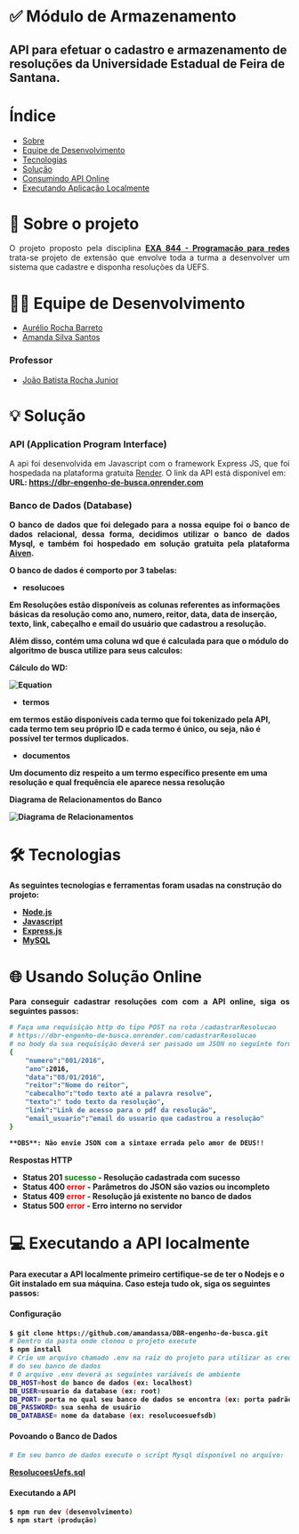 # ✅ Módulo de Armazenamento
## API para efetuar o cadastro e armazenamento de resoluções da Universidade Estadual de Feira de Santana.



Índice
=================
<!--ts-->
   * [Sobre](#sobre)
   * [Equipe de Desenvolvimento](#equipe-de-desenvolvimento)
   * [Tecnologias](#tecnologias)
   * [Solução](#solucao)
   * [Consumindo API Online](#online)
   * [Executando Aplicação Localmente](#local)
<!--te-->
<div id="sobre">
    <h1> 📝 Sobre o projeto</h1>
    <p align="justify">
    O projeto proposto pela disciplina <b><a href="https://sites.google.com/a/ecomp.uefs.br/joao/home/courses/exa844">EXA 844 - Programação para redes</a></b> trata-se projeto de extensão que envolve toda a turma a desenvolver um sistema que cadastre e disponha resoluções da UEFS. 
    </p>
</div>

<div id="equipe-de-desenvolvimento">    
    <h1>👨‍💻 Equipe de Desenvolvimento</h1>
    <ul>
	<li><a href="https://github.com/aureliobarreto"> Aurélio Rocha Barreto </a></li>
    <li><a href="https://github.com/amandassa"> Amanda Silva Santos </a> </li>
	</ul>
    <h3>Professor</h3>
    <ul>
        <li><a href="https://sites.google.com/a/ecomp.uefs.br/joao/home">João Batista Rocha Junior</a></li>
    </ul>
</div>

<div id="solucao">
    <h1>💡 Solução</h1>
    <h3>API (Application Program Interface)</h3>
    <p align="justify">
 A api foi desenvolvida em Javascript com o framework Express JS, que foi hospedada na plataforma gratuita <a href="https://render.com/">Render</a>. O link da API está disponível em: <br/><b>URL:   <a href="https://dbr-engenho-de-busca.onrender.com"> https://dbr-engenho-de-busca.onrender.com </a>
    </p>
    <h3>Banco de Dados (Database)</h3>
    <p align="justify">
        O banco de dados que foi delegado para a nossa equipe foi o banco de dados relacional, dessa forma, decidimos utilizar o banco de dados Mysql, e também foi hospedado em solução gratuita pela plataforma <a href="https://aiven.io/">Aiven</a>. 
        
O banco de dados é comporto por 3 tabelas:
<ul>
<li> resolucoes</li>
</ul>

Em Resoluções estão disponíveis as colunas referentes as informações básicas da resolução
como ano, numero, reitor, data, data de inserção, texto, link, cabeçalho e email do usuário que cadastrou a resolução.

Além disso, contém uma coluna wd que é calculada para que o módulo do algoritmo de busca 
utilize para seus calculos:


<b>Cálculo do WD: 

<img src="https://latex.codecogs.com/svg.latex?\sqrt{(1 + \log(key)^2}" alt="Equation">
 <ul>
<li> termos</li>
</ul>

em termos estão disponíveis cada termo que foi tokenizado pela API, cada termo tem seu próprio ID e cada termo é único, ou seja, não é possível ter termos duplicados.

<ul>
<li> documentos</li>
</ul>

Um documento diz respeito a um termo específico presente em uma resolução e qual frequência ele aparece nessa resolução

<b>Diagrama de Relacionamentos do Banco

<img alt="Diagrama de Relacionamentos" href="https://github.com/amandassa/DBR-engenho-de-busca/blob/master/imgs/diagrama.png](https://github.com/amandassa/DBR-engenho-de-busca/blob/master/imgs/diagrama.png"/>
    
</div>



<div id="tecnologias">
    <h1>🛠 Tecnologias </h1>
    <p>As seguintes tecnologias e ferramentas foram usadas na construção do projeto:</p>
    <ul>
        <li><a href="https://nodejs.org/">Node.js</a></li>
        <li><a href="https://developer.mozilla.org/pt-BR/docs/Web/JavaScript">Javascript</a></li>
        <li><a href="https://expressjs.com/pt-br/">Express.js</a></li>
        <li><a href="https://www.mysql.com/">MySQL</a></li>
    </ul>
</div>

<div id="online">
    <h1> 🌐 Usando Solução Online </h1>
    <p  align="justify"> Para conseguir cadastrar resoluções com com a API online, siga os      seguintes passos: </p>
</div>

```bash
# Faça uma requisição http do tipo POST na rota /cadastrarResolucao 
# https://dbr-engenho-de-busca.onrender.com/cadastrarResolucao
# no body da sua requisição deverá ser passado um JSON no seguinte formato:
{
	"numero":"001/2016",
	"ano":2016,
	"data":"08/01/2016",
	"reitor":"Nome do reitor",
	"cabecalho":"todo texto até a palavra resolve",
	"texto":" todo texto da resolução",
	"link":"Link de acesso para o pdf da resolução",
    "email_usuario":"email do usuario que cadastrou a resolução"
}

**OBS**: Não envie JSON com a sintaxe errada pelo amor de DEUS!!
```
<p> <b>Respostas HTTP </b> </p>

<ul>
<li>Status 201 <span style="color: green">sucesso</span>  - Resolução cadastrada com sucesso </li>
<li>Status 400 <span style="color: red">error</span>  - Parâmetros do JSON são vazios ou incompleto</li>
<li>Status 409  <span style="color: red">error</span> - Resolução já existente no banco de dados </li>
<li>Status 500  <span style="color: red">error</span> - Erro interno no servidor </li>
</ul>

</div>

<div>
<h1> 💻 Executando a API localmente </h1>

<div id="local">
<h4>Para executar a API localmente primeiro certifique-se de ter o Nodejs e o Git instalado em sua máquina. Caso esteja tudo ok, siga os seguintes passos:</h4>

<h4>Configuração<h4>

 ```bash
$ git clone https://github.com/amandassa/DBR-engenho-de-busca.git
# Dentro da pasta onde clonou o projeto execute
$ npm install
# Crie um arquivo chamado .env na raiz do projeto para utilizar as credenciais
# do seu banco de dados
# O arquivo .env deverá as seguintes variáveis de ambiente
DB_HOST=host do banco de dados (ex: localhost)
DB_USER=usuario da database (ex: root)
DB_PORT= porta no qual seu banco de dados se encontra (ex: porta padrão 3306)
DB_PASSWORD= sua senha de usuário
DB_DATABASE= nome da database (ex: resolucoesuefsdb)

 ```
 
 <h4>Povoando o Banco de Dados <h4>

 ```bash
# Em seu banco de dados execute o script Mysql disponível no arquivo:
```
<a href="https://github.com/amandassa/DBR-engenho-de-busca/blob/master/ResolucoesUefs.sql">ResolucoesUefs.sql</a>
<h4>Executando a API<h4>

 ```bash
$ npm run dev (desenvolvimento)
$ npm start (produção)
```
